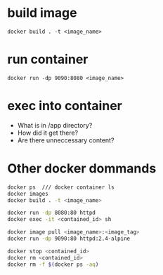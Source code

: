 # build image
`docker build . -t <image_name>`

# run container
`docker run -dp 9090:8080 <image_name>`

# exec into container
- What is in /app directory?
- How did it get there?
- Are there unneccessary content?

# Other docker dommands
```sh
docker ps  /// docker container ls
docker images
docker build . -t <image_name>

docker run -dp 8080:80 httpd
docker exec -it <contained_id> sh

docker image pull <image_name>:<image_tag>
docker run -dp 9090:80 httpd:2.4-alpine

docker stop <contained_id>
docker rm <contained_id>
docker rm -f $(docker ps -aq)
```